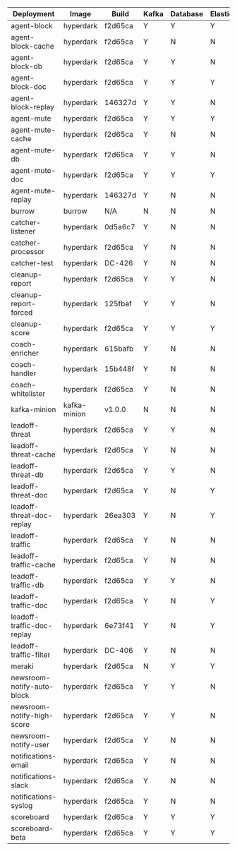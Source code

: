 | Deployment | Image | Build | Kafka | Database | Elastic | Redis | Service | Ingress |
| --- | --- | --- | --- | --- | --- | --- | --- | --- |
| agent-block | hyperdark | f2d65ca | Y | Y | Y | Y | N/A | N/A |
| agent-block-cache | hyperdark | f2d65ca | Y | N | N | Y | N/A | N/A |
| agent-block-db | hyperdark | f2d65ca | Y | Y | N | Y | N/A | N/A |
| agent-block-doc | hyperdark | f2d65ca | Y | Y | Y | Y | N/A | N/A |
| agent-block-replay | hyperdark | 146327d | Y | Y | N | N | N/A | N/A |
| agent-mute | hyperdark | f2d65ca | Y | Y | Y | Y | N/A | N/A |
| agent-mute-cache | hyperdark | f2d65ca | Y | N | N | Y | N/A | N/A |
| agent-mute-db | hyperdark | f2d65ca | Y | Y | N | Y | N/A | N/A |
| agent-mute-doc | hyperdark | f2d65ca | Y | Y | Y | Y | N/A | N/A |
| agent-mute-replay | hyperdark | 146327d | Y | N | N | N | N/A | N/A |
| burrow | burrow | N/A | N | N | N | N | N/A | N/A |
| catcher-listener | hyperdark | 0d5a6c7 | Y | N | N | N | N/A | N/A |
| catcher-processor | hyperdark | f2d65ca | Y | N | N | Y | N/A | N/A |
| catcher-test | hyperdark | DC-426 | Y | N | N | N | N/A | N/A |
| cleanup-report | hyperdark | f2d65ca | Y | Y | N | Y | N/A | N/A |
| cleanup-report-forced | hyperdark | 125fbaf | Y | Y | N | Y | N/A | N/A |
| cleanup-score | hyperdark | f2d65ca | Y | Y | Y | Y | N/A | N/A |
| coach-enricher | hyperdark | 615bafb | Y | N | N | N | N/A | N/A |
| coach-handler | hyperdark | 15b448f | Y | N | N | N | coach-handler | N/A |
| coach-whitelister | hyperdark | f2d65ca | Y | N | N | Y | N/A | N/A |
| kafka-minion | kafka-minion | v1.0.0 | N | N | N | N | N/A | N/A |
| leadoff-threat | hyperdark | f2d65ca | Y | Y | N | Y | N/A | N/A |
| leadoff-threat-cache | hyperdark | f2d65ca | Y | N | N | Y | N/A | N/A |
| leadoff-threat-db | hyperdark | f2d65ca | Y | Y | N | Y | N/A | N/A |
| leadoff-threat-doc | hyperdark | f2d65ca | Y | N | Y | N | N/A | N/A |
| leadoff-threat-doc-replay | hyperdark | 26ea303 | Y | N | Y | N | N/A | N/A |
| leadoff-traffic | hyperdark | f2d65ca | Y | N | N | N | N/A | N/A |
| leadoff-traffic-cache | hyperdark | f2d65ca | Y | N | N | Y | N/A | N/A |
| leadoff-traffic-db | hyperdark | f2d65ca | Y | Y | N | Y | N/A | N/A |
| leadoff-traffic-doc | hyperdark | f2d65ca | Y | N | Y | N | N/A | N/A |
| leadoff-traffic-doc-replay | hyperdark | 6e73f41 | Y | N | Y | N | N/A | N/A |
| leadoff-traffic-filter | hyperdark | DC-406 | Y | N | N | N | N/A | N/A |
| meraki | hyperdark | f2d65ca | N | Y | Y | Y | meraki | N/A |
| newsroom-notify-auto-block | hyperdark | f2d65ca | Y | Y | N | Y | N/A | N/A |
| newsroom-notify-high-score | hyperdark | f2d65ca | Y | Y | N | Y | N/A | N/A |
| newsroom-notify-user | hyperdark | f2d65ca | Y | N | N | N | N/A | N/A |
| notifications-email | hyperdark | f2d65ca | Y | N | N | N | N/A | N/A |
| notifications-slack | hyperdark | f2d65ca | Y | N | N | N | N/A | N/A |
| notifications-syslog | hyperdark | f2d65ca | Y | N | N | N | N/A | N/A |
| scoreboard | hyperdark | f2d65ca | Y | Y | Y | Y | scoreboard | scoreboard |
| scoreboard-beta | hyperdark | f2d65ca | Y | Y | Y | Y | scoreboard-beta | scoreboard-beta |

